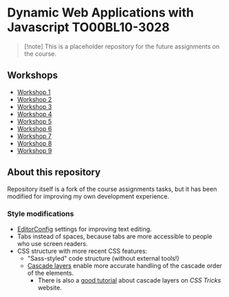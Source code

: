 # Dynamic Web Applications with Javascript TO00BL10-3028

> [!note] This is a placeholder repository for the future assignments on the course.

## Workshops

- [Workshop 1](Workshop1_example1-1.html)
- [Workshop 2](workshop2.html)
- [Workshop 3](workshop3.html)
- [Workshop 4](workshop4.html)
- [Workshop 5](workshop5.html)
- [Workshop 6](workshop6.html)
- [Workshop 7](workshop7.html)
- [Workshop 8](workshop8.html)
- [Workshop 9](workshop9.html)

## About this repository

Repository itself is a fork of the course assignments tasks,
but it has been modified for improving my own development experience.

### Style modifications

- [EditorConfig](https://editorconfig.org/) settings for improving text editing.
- Tabs instead of spaces, because tabs are more accessible
  to people who use screen readers.
- CSS structure with more recent CSS features:
  - "Sass-styled" code structure (without external tools!)
  - [Cascade layers](https://developer.mozilla.org/en-US/docs/Learn_web_development/Core/Styling_basics/Cascade_layers)
    enable more accurate handling of the cascade order of the elements.
    - There is also a [good tutorial](https://css-tricks.com/css-cascade-layers/)
      about cascade layers on _CSS Tricks_ website.

